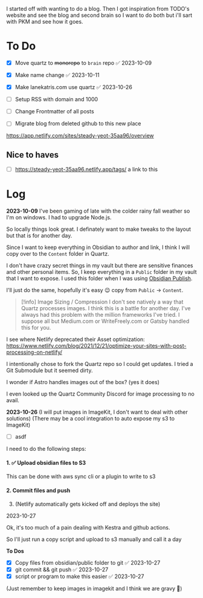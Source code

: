 I started off with wanting to do a blog. Then I got inspiration from TODO's website and see the blog and second brain so I want to do both but i'll sart with PKM and see how it goes. 

# To Do

- [x] Move quartz to ~~monorepo~~ to `brain` repo ✅ 2023-10-09
- [x] Make name change ✅ 2023-10-11
- [x] Make lanekatris.com use quartz ✅ 2023-10-26
- [ ] Setup RSS with domain and 1000
- [ ] Change Frontmatter of all posts
- [ ] Migrate blog from deleted github to this new place


https://app.netlify.com/sites/steady-yeot-35aa96/overview

## Nice to haves

- [ ] https://steady-yeot-35aa96.netlify.app/tags/ a link to this
# Log

**2023-10-09**
I've been gaming of late with the colder rainy fall weather so I'm on windows. I had to upgrade Node.js.

So locally things look great. I definately want to make tweaks to the layout but that is for another day. 

Since I want to keep everything in Obsidian to author and link, I think I will copy over to the `Content` folder in Quartz. 

I don't have crazy secret things in my vault but there are sensitive finances and other personal items. So, I keep everything in a `Public` folder in my vault that I want to expose. I used this folder when I was using [Obsidian Publish](https://obsidian.md/publish). 

I'll just do the same, hopefully it's easy 😉 copy from `Public` -> `Content`. 

> [!info] Image Sizing / Compression
> I don't see natively a way that Quartz processes images. I think this is a battle for another day. I've always had this problem with the million frameworks I've tried. I suppose all but Medium.com or WriteFreely.com or Gatsby handled this for you.

I see where Netlify deprecated their Asset optimization: https://www.netlify.com/blog/2021/12/21/optimize-your-sites-with-post-processing-on-netlify/

I intentionally chose to fork the Quartz repo so I could get updates. I tried a Git Submodule but it seemed dirty.

 I wonder if Astro handles images out of the box? (yes it does)

I even looked up the Quartz Community Discord for image processing to no avail.

**2023-10-26**
(I will put images in ImageKit, I don't want to deal with other solutions)
(There may be a cool integration to auto expose my s3 to ImageKit)

- [ ] asdf

I need to do the following steps:
#### 1. ✅ Upload obsidian files to S3

This can be done with aws sync cli or a plugin to write to s3

#### 2. Commit files and push



3. (Netlify automatically gets kicked off and deploys the site)



2023-10-27

Ok, it's too much of a pain dealing with Kestra and github actions.

So I'll just run a copy script and upload to s3 manually and call it a day

**To Dos**
- [x] Copy files from obsidian/public folder to git ✅ 2023-10-27
- [x] git commit && git push ✅ 2023-10-27
- [x] script or program to make this easier ✅ 2023-10-27

(Just remember to keep images in imagekit and I think we are gravy 🤷)